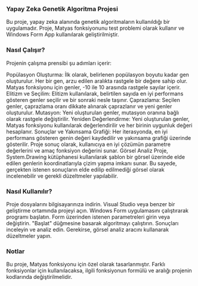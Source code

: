 
### Yapay Zeka Genetik Algoritma Projesi

Bu proje, yapay zeka alanında genetik algoritmaların kullanıldığı bir uygulamadır. Proje, Matyas fonksiyonunu test problemi olarak kullanır ve Windows Form App kullanılarak geliştirilmiştir.

### Nasıl Çalışır?

Projenin çalışma prensibi şu adımları içerir:

Popülasyon Oluşturma: İlk olarak, belirlenen popülasyon boyutu kadar gen oluşturulur. Her bir gen, arzu edilen aralıkta rastgele bir değere sahip olur. Matyas fonksiyonu için genler, -10 ile 10 arasında rastgele sayılar içerir.
Elitizm ve Seçilim: Elitizm kullanılarak, belirtilen sayıda en iyi performans gösteren genler seçilir ve bir sonraki nesle taşınır.
Çaprazlama: Seçilen genler, çaprazlama oranı dikkate alınarak çaprazlanır ve yeni genler oluşturulur.
Mutasyon: Yeni oluşturulan genler, mutasyon oranına bağlı olarak rastgele değiştirilir.
Yeniden Değerlendirme: Yeni oluşturulan genler, Matyas fonksiyonu kullanılarak değerlendirilir ve her birinin uygunluk değeri hesaplanır.
Sonuçlar ve Yakınsama Grafiği: Her iterasyonda, en iyi performans gösteren genin değeri kaydedilir ve yakınsama grafiği üzerinde gösterilir. Proje sonuç olarak, kullanıcıya en iyi çözümün parametre değerlerini ve amaç fonksiyon değerini sunar.
Görsel Analiz
Proje, System.Drawing kütüphanesi kullanılarak şablon bir görsel üzerinde elde edilen genlerin koordinatlarıyla çizim yapma imkanı sunar. Bu sayede, gerçekten istenen sonuçların elde edilip edilmediği görsel olarak incelenebilir ve gerekli düzeltmeler yapılabilir.

### Nasıl Kullanılır?

Proje dosyalarını bilgisayarınıza indirin.
Visual Studio veya benzer bir geliştirme ortamında projeyi açın.
Windows Form uygulamasını çalıştırarak programı başlatın.
Form üzerinden istenen parametreleri girin veya değiştirin.
"Başlat" düğmesine basarak algoritmayı çalıştırın.
Sonuçları inceleyin ve analiz edin. Gerekirse, görsel analiz aracını kullanarak düzeltmeler yapın.

### Notlar
Bu proje, Matyas fonksiyonu için özel olarak tasarlanmıştır. Farklı fonksiyonlar için kullanılacaksa, ilgili fonksiyonun formülü ve aralığı projenin kodlarında değiştirilmelidir.

